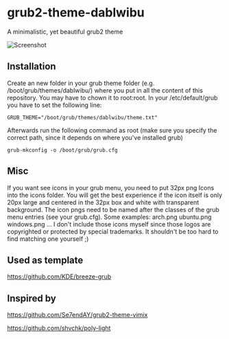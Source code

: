 # grub2-theme-dablwibu
A minimalistic, yet beautiful grub2 theme

![Screenshot](https://github.com/Thoma5/grub2-theme-dablwibu/blob/master/screenshot.png?raw=true)
## Installation
Create an new folder in your grub theme folder (e.g. /boot/grub/themes/dablwibu/) where you put in all the content of this repository. You may have to chown it to root:root. 
In your /etc/default/grub you have to set the following line:

    GRUB_THEME="/boot/grub/themes/dablwibu/theme.txt"

Afterwards run the following command as root (make sure you specify the correct path, since it depends on where you've installed grub)

    grub-mkconfig -o /boot/grub/grub.cfg

## Misc
If you want see icons in your grub menu, you need to put 32px png Icons into the icons folder. You will get the best experience if the icon itself is only 20px large and centered in the 32px box and white with transparent background. The icon pngs need to be named after the classes of the grub menu entries (see your grub.cfg). Some examples: arch.png ubuntu.png windows.png ...
I don't include those icons myself since those logos are copyrighted or protected by special trademarks. 
It shouldn't be too hard to find matching one yourself ;)
## Used as template
https://github.com/KDE/breeze-grub
## Inspired by
https://github.com/Se7endAY/grub2-theme-vimix

https://github.com/shvchk/poly-light
